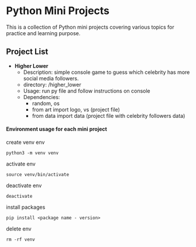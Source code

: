 # Python Mini Projects

This is a collection of Python mini projects covering various topics for practice and learning purpose. 

## Project List

- **Higher Lower** 
   - Description: simple console game to guess which celebrity has more social media followers. 
   - directory: /higher_lower
   - Usage: run py file and follow instructions on console
   - Dependencies:
     - random, os
     - from art import logo, vs (project file)
     - from data import data (project file with celebrity followers data)


#### Environment usage for each mini project

create venv env
```
python3 -m venv venv
```
activate env
```
source venv/bin/activate
```
deactivate env
```
deactivate
```
install packages
```
pip install <package name - version>
```
delete env
```
rm -rf venv
```
